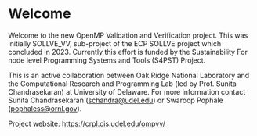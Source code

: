 
# Welcome
Welcome to the new OpenMP Validation and Verification project.
This was initially SOLLVE_VV, sub-project of the ECP SOLLVE project which concluded in 2023. 
Currently this effort is funded by the Sustainability For node level Programming Systems and Tools (S4PST) Project.

This is an active collaboration between Oak Ridge National Laboratory and the Computational Research and Programming Lab (led by Prof. Sunita Chandrasekaran) at University of Delaware.
For more information contact Sunita Chandrasekaran (schandra@udel.edu) or Swaroop Pophale (pophaless@ornl.gov).

Project website: https://crpl.cis.udel.edu/ompvv/
